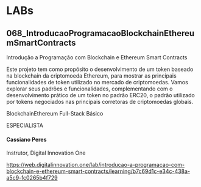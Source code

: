# LABs

## 068_IntroducaoProgramacaoBlockchainEthereumSmartContracts

Introdução a Programação com Blockchain e Ethereum Smart Contracts

Este projeto tem como propósito o desenvolvimento de um token baseado na blockchain da criptomoeda Ethereum, para mostrar as principais funcionalidades de token utilizado no mercado de criptomoedas. Vamos explorar seus padrões e funcionalidades, complementando com o desenvolvimento prático de um token no padrão ERC20, o padrão utilizado por tokens negociados nas principais corretoras de criptomoedas globais.

BlockchainEthereum Full-Stack
Básico

ESPECIALISTA
#### Cassiano Peres
Instrutor, Digital Innovation One

https://web.digitalinnovation.one/lab/introducao-a-programacao-com-blockchain-e-ethereum-smart-contracts/learning/b7c69d1c-e34c-438a-a5c9-fc0265b4f729
